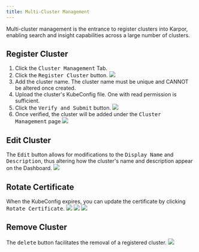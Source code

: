 ```yaml
---
title: Multi-Cluster Management
---
```

Multi-cluster management is the entrance to register clusters into Karpor, enabling search and insight capabilities across a large number of clusters.

## Register Cluster

1. Click the <kbd>Cluster Management</kbd> Tab.
2. Click the <kbd>Register Cluster</kbd> button.
   ![](/karpor/assets/cluster-mng/cluster-mng-empty.png)
3. Add the cluster name. The cluster name must be unique and CANNOT be altered once created.
4. Upload the cluster's KubeConfig file. One with read permission is sufficient.
5. Click the <kbd>Verify and Submit</kbd> button.
   ![](/karpor/assets/cluster-mng/cluster-mng-register-new-cluster.png)
6. Once verified, the cluster will be added under the <kbd>Cluster Management</kbd> page
   ![](/karpor/assets/cluster-mng/cluster-mng-register-success.png)

## Edit Cluster

The <kbd>Edit</kbd> button allows for modifications to the <kbd>Display Name</kbd> and <kbd>Description</kbd>, thus altering how the cluster's name and description appear on the Dashboard.
![](/karpor/assets/cluster-mng/cluster-mng-edit-cluster.png)

## Rotate Certificate

When the KubeConfig expires, you can update the certificate by clicking <kbd>Rotate Certificate</kbd>.
![](/karpor/assets/cluster-mng/cluster-mng-rotate-cluster-1.png)
![](/karpor/assets/cluster-mng/cluster-mng-rotate-cluster-2.png)
![](/karpor/assets/cluster-mng/cluster-mng-rotate-cluster-3.png)

## Remove Cluster

The <kbd>delete</kbd> button facilitates the removal of a registered cluster.
![](/karpor/assets/cluster-mng/cluster-mng-delete-cluster.png)

